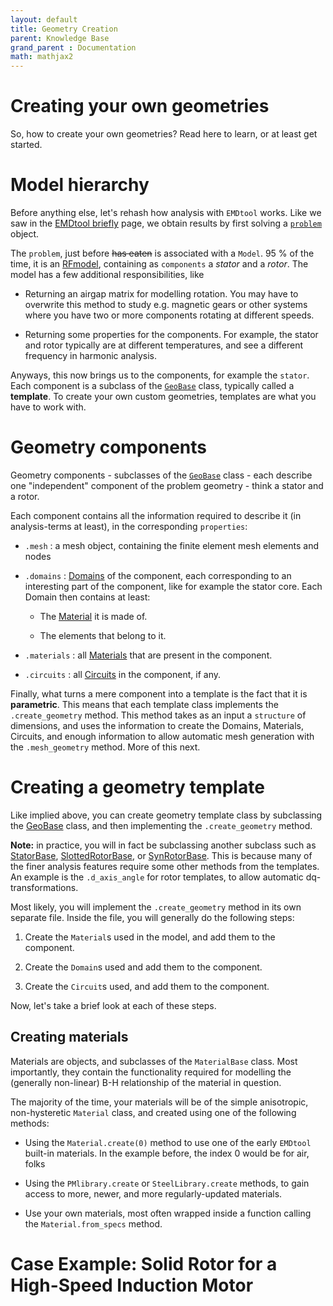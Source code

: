 ```yaml
---
layout: default
title: Geometry Creation
parent: Knowledge Base
grand_parent : Documentation
math: mathjax2
---
```


# Creating your own geometries

So, how to create your own geometries? Read here to learn, or at least get started.

# Model hierarchy

Before anything else, let's rehash how analysis with `EMDtool` works. Like we saw in the [EMDtool briefly](../emdtool_briefly) page, we obtain results by first solving a [`problem`](../../api/MagneticsProblem.html)
object.

The `problem`, just before ~~has eaten~~ is associated with a `Model`. 95 % of the time, it is an [RFmodel](../../api/RFmodel.html), containing as `components` a _stator_ and a _rotor_. The model has
a few additional responsibilities, like

* Returning an airgap matrix for modelling rotation. You may have to overwrite this method to study e.g. magnetic gears or other systems where you have two or more components rotating at different speeds.

* Returning some properties for the components. For example, the stator and rotor typically are at different temperatures, and see a different frequency in harmonic analysis.

Anyways, this now brings us to the components, for example the `stator`. Each component is a subclass of the [`GeoBase`](../../api/GeoBase.html) class, typically called a **template**. 
To create your own custom geometries, templates are what you have to work with.

# Geometry components

Geometry components - subclasses of the [`GeoBase`](../../api/GeoBase.html) class - each describe one "independent" component of the problem geometry - think a stator and a rotor.

Each component contains all the information required to describe it (in analysis-terms at least), in the corresponding `properties`:

* `.mesh` : a mesh object, containing the finite element mesh elements and nodes

* `.domains` : [Domains](../../api/Domain.html) of the component, each corresponding to an interesting part of the component, like for example the stator core. Each Domain then contains at least:

	* The [Material](../../api/MaterialBase.html) it is made of.
	
	* The elements that belong to it.
	
* `.materials` : all [Materials](../../api/MaterialBase.html) that are present in the component.

* `.circuits` : all [Circuits](../../api/CircuitBase.html) in the component, if any.

Finally, what turns a mere component into a template is the fact that it is **parametric**. This means that each template class implements the `.create_geometry` method. This method takes as an input a
`structure` of dimensions, and uses the information to create the Domains, Materials, Circuits, and enough information to allow automatic mesh generation with the `.mesh_geometry` method. More of this next.

# Creating a geometry template

Like implied above, you can create geometry template class by subclassing the [GeoBase](../../api/GeoBase.html) class, and then implementing the `.create_geometry` method.

**Note:** in practice, you will in fact be subclassing another subclass such as [StatorBase](../../api/StatorBase.html), [SlottedRotorBase](../../api/SlottedRotorBase.html), or
[SynRotorBase](../../api/SynRotorBase.html). This is because many of the finer analysis features require some other methods from the templates. An example is the `.d_axis_angle` for rotor templates, to
allow automatic dq-transformations.

Most likely, you will implement the `.create_geometry` method in its own separate file. Inside the file, you will generally do the following 
steps:

1. Create the `Material`s used in the model, and add them to the component.

1. Create the `Domain`s used and add them to the component.

1. Create the `Circuit`s used, and add them to the component.

Now, let's take a brief look at each of these steps.

## Creating materials

Materials are objects, and subclasses of the `MaterialBase` class. Most importantly, they contain the functionality required for modelling
the (generally non-linear) B-H relationship of the material in question.

The majority of the time, your materials will be of the simple anisotropic, non-hysteretic `Material` class, and created using one of the 
following methods:

* Using the `Material.create(0)` method to use one of the early `EMDtool` built-in materials. In the example before, the index 0 would
be for air, folks

* Using the `PMlibrary.create` or `SteelLibrary.create` methods, to gain access to more, newer, and more regularly-updated materials.

* Use your own materials, most often wrapped inside a function calling the `Material.from_specs` method.


# Case Example: Solid Rotor for a High-Speed Induction Motor
